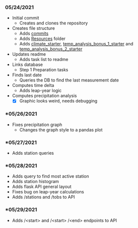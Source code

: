 ### **05/24/2021**
- Initial commit
    - Creates and clones the repository
- Creates file structure
    - Adds [commits](commits.md)
    - Adds [Resources](Resources) folder
    - Adds [climate_starter](climate_starter.ipynb), [temp_analysis_bonus_1_starter](temp_analysis_bonus_1_starter.ipynb) and [temp_analysis_bonus_2_starter](temp_analysis_bonus_2_starter.ipynb)
- Updates readme
    - Adds task list to readme
- Links database
    - Step 1 Preparation tasks
- Finds last date
    - Queries the DB to find the last measurement date
- Computes time delta
    - Adds leap-year logic
- Computes precipitation analysis
    - [X] Graphic looks weird, needs debugging

### *05/26/2021
- Fixes precipitation graph
    - Changes the graph style to a pandas plot

### *05/27/2021
- Adds station queries

### *05/28/2021
- Adds query to find most active station
- Adds station histogram
- Adds flask API general layout
- Fixes bug on leap-year calculations
- Adds /stations and /tobs to API

### *05/29/2021
- Adds /\<start> and /\<start> /\<end> endpoints to API